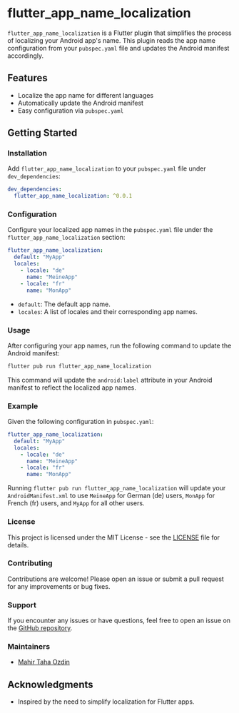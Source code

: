 # flutter_app_name_localization

`flutter_app_name_localization` is a Flutter plugin that simplifies the process of localizing your Android app's name. This plugin reads the app name configuration from your `pubspec.yaml` file and updates the Android manifest accordingly.

## Features

- Localize the app name for different languages
- Automatically update the Android manifest
- Easy configuration via `pubspec.yaml`

## Getting Started

### Installation

Add `flutter_app_name_localization` to your `pubspec.yaml` file under `dev_dependencies`:

```yaml
dev_dependencies:
  flutter_app_name_localization: ^0.0.1
```

### Configuration

Configure your localized app names in the `pubspec.yaml` file under the `flutter_app_name_localization` section:

```yaml
flutter_app_name_localization:
  default: "MyApp"
  locales:
    - locale: "de"
      name: "MeineApp"
    - locale: "fr"
      name: "MonApp"
```

- `default`: The default app name.
- `locales`: A list of locales and their corresponding app names.

### Usage

After configuring your app names, run the following command to update the Android manifest:

```bash
flutter pub run flutter_app_name_localization
```

This command will update the `android:label` attribute in your Android manifest to reflect the localized app names.

### Example

Given the following configuration in `pubspec.yaml`:

```yaml
flutter_app_name_localization:
  default: "MyApp"
  locales:
    - locale: "de"
      name: "MeineApp"
    - locale: "fr"
      name: "MonApp"
```

Running `flutter pub run flutter_app_name_localization` will update your `AndroidManifest.xml` to use `MeineApp` for German (de) users, `MonApp` for French (fr) users, and `MyApp` for all other users.

### License

This project is licensed under the MIT License - see the [LICENSE](LICENSE) file for details.

### Contributing

Contributions are welcome! Please open an issue or submit a pull request for any improvements or bug fixes.

### Support

If you encounter any issues or have questions, feel free to open an issue on the [GitHub repository](https://github.com/BubiApps-LTD/flutter_app_name_localization).

### Maintainers

- [Mahir Taha Ozdin](https://github.com/mahirozdin)

## Acknowledgments

- Inspired by the need to simplify localization for Flutter apps.
